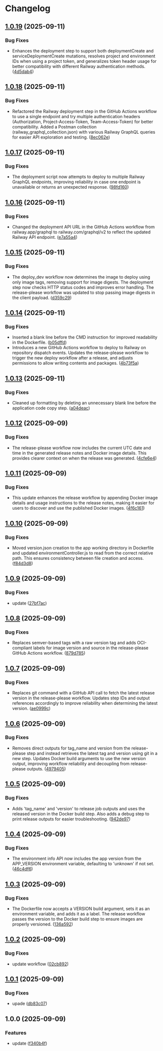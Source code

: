 # Changelog

## [1.0.19](https://github.com/MatiusRock1/hello-world-enviroments/compare/v1.0.18...v1.0.19) (2025-09-11)


### Bug Fixes

* Enhances the deployment step to support both deploymentCreate and serviceDeploymentCreate mutations, resolves project and environment IDs when using a project token, and generalizes token header usage for better compatibility with different Railway authentication methods. ([4d5dab4](https://github.com/MatiusRock1/hello-world-enviroments/commit/4d5dab45777080507d34f1504aecab71f1ee587a))

## [1.0.18](https://github.com/MatiusRock1/hello-world-enviroments/compare/v1.0.17...v1.0.18) (2025-09-11)


### Bug Fixes

* Refactored the Railway deployment step in the GitHub Actions workflow to use a single endpoint and try multiple authentication headers (Authorization, Project-Access-Token, Team-Access-Token) for better compatibility. Added a Postman collection (railway_graphql_collection.json) with various Railway GraphQL queries for easier API exploration and testing. ([8ec062e](https://github.com/MatiusRock1/hello-world-enviroments/commit/8ec062e4cdae837bbd931118e0f1e4323242b3d2))

## [1.0.17](https://github.com/MatiusRock1/hello-world-enviroments/compare/v1.0.16...v1.0.17) (2025-09-11)


### Bug Fixes

* The deployment script now attempts to deploy to multiple Railway GraphQL endpoints, improving reliability in case one endpoint is unavailable or returns an unexpected response. ([98fd160](https://github.com/MatiusRock1/hello-world-enviroments/commit/98fd1605050a704e9f99dbb24b1af382e41eb9a9))

## [1.0.16](https://github.com/MatiusRock1/hello-world-enviroments/compare/v1.0.15...v1.0.16) (2025-09-11)


### Bug Fixes

* Changed the deployment API URL in the GitHub Actions workflow from railway.app/graphql to railway.com/graphql/v2 to reflect the updated Railway API endpoint. ([e7a55a4](https://github.com/MatiusRock1/hello-world-enviroments/commit/e7a55a49d35dcdda8bd2a1128b33abde0f0a5a23))

## [1.0.15](https://github.com/MatiusRock1/hello-world-enviroments/compare/v1.0.14...v1.0.15) (2025-09-11)


### Bug Fixes

* The deploy_dev workflow now determines the image to deploy using only image tags, removing support for image digests. The deployment step now checks HTTP status codes and improves error handling. The release-please workflow was updated to stop passing image digests in the client payload. ([d359c29](https://github.com/MatiusRock1/hello-world-enviroments/commit/d359c292c20c59c28fd41f91162fe9886e642796))

## [1.0.14](https://github.com/MatiusRock1/hello-world-enviroments/compare/v1.0.13...v1.0.14) (2025-09-11)


### Bug Fixes

* Inserted a blank line before the CMD instruction for improved readability in the Dockerfile. ([b05dffd](https://github.com/MatiusRock1/hello-world-enviroments/commit/b05dffdffb42a7ae42af84d4e9b30b43fc122a9e))
* Introduces a new GitHub Actions workflow to deploy to Railway on repository dispatch events. Updates the release-please workflow to trigger the new deploy workflow after a release, and adjusts permissions to allow writing contents and packages. ([4b73f5a](https://github.com/MatiusRock1/hello-world-enviroments/commit/4b73f5ab25ad2a61306f6a3d32254013d1298720))

## [1.0.13](https://github.com/MatiusRock1/hello-world-enviroments/compare/v1.0.12...v1.0.13) (2025-09-11)


### Bug Fixes

* Cleaned up formatting by deleting an unnecessary blank line before the application code copy step. ([a04deac](https://github.com/MatiusRock1/hello-world-enviroments/commit/a04deac57eb0abf87c80833698df24225ef2b8da))

## [1.0.12](https://github.com/MatiusRock1/hello-world-enviroments/compare/v1.0.11...v1.0.12) (2025-09-09)


### Bug Fixes

* The release-please workflow now includes the current UTC date and time in the generated release notes and Docker image details. This provides clearer context on when the release was generated. ([4cfe6e4](https://github.com/MatiusRock1/hello-world-enviroments/commit/4cfe6e4fc3ab8095120f44909f02cf09cce3e92e))

## [1.0.11](https://github.com/MatiusRock1/hello-world-enviroments/compare/v1.0.10...v1.0.11) (2025-09-09)


### Bug Fixes

* This update enhances the release workflow by appending Docker image details and usage instructions to the release notes, making it easier for users to discover and use the published Docker images. ([4f6c161](https://github.com/MatiusRock1/hello-world-enviroments/commit/4f6c161a9078a083ea25d6d70142b844ba5cda87))

## [1.0.10](https://github.com/MatiusRock1/hello-world-enviroments/compare/v1.0.9...v1.0.10) (2025-09-09)


### Bug Fixes

* Moved version.json creation to the app working directory in Dockerfile and updated environmentController.js to read from the correct relative path. This ensures consistency between file creation and access. ([f84d3d8](https://github.com/MatiusRock1/hello-world-enviroments/commit/f84d3d863a5fa589b5843dff09e91872ce2665e5))

## [1.0.9](https://github.com/MatiusRock1/hello-world-enviroments/compare/v1.0.8...v1.0.9) (2025-09-09)


### Bug Fixes

* update ([27bf7ac](https://github.com/MatiusRock1/hello-world-enviroments/commit/27bf7ac6a66859204acc58fc2009c34d473350d9))

## [1.0.8](https://github.com/MatiusRock1/hello-world-enviroments/compare/v1.0.7...v1.0.8) (2025-09-09)


### Bug Fixes

* Replaces semver-based tags with a raw version tag and adds OCI-compliant labels for image version and source in the release-please GitHub Actions workflow. ([879d785](https://github.com/MatiusRock1/hello-world-enviroments/commit/879d785162febe9dd412439966543565c48688cf))

## [1.0.7](https://github.com/MatiusRock1/hello-world-enviroments/compare/v1.0.6...v1.0.7) (2025-09-09)


### Bug Fixes

* Replaces git command with a GitHub API call to fetch the latest release version in the release-please workflow. Updates step IDs and output references accordingly to improve reliability when determining the latest version. ([ae0999c](https://github.com/MatiusRock1/hello-world-enviroments/commit/ae0999c8728c08cf455efd86f49e6d1b309e3ed7))

## [1.0.6](https://github.com/MatiusRock1/hello-world-enviroments/compare/v1.0.5...v1.0.6) (2025-09-09)


### Bug Fixes

* Removes direct outputs for tag_name and version from the release-please step and instead retrieves the latest tag and version using git in a new step. Updates Docker build arguments to use the new version output, improving workflow reliability and decoupling from release-please outputs. ([4979405](https://github.com/MatiusRock1/hello-world-enviroments/commit/4979405e69e4def9133cae7337724196955aa4ad))

## [1.0.5](https://github.com/MatiusRock1/hello-world-enviroments/compare/v1.0.4...v1.0.5) (2025-09-09)


### Bug Fixes

* Adds 'tag_name' and 'version' to release job outputs and uses the released version in the Docker build step. Also adds a debug step to print release outputs for easier troubleshooting. ([942de97](https://github.com/MatiusRock1/hello-world-enviroments/commit/942de97666e2f1eb74252c777ebc3c00ae01d49e))

## [1.0.4](https://github.com/MatiusRock1/hello-world-enviroments/compare/v1.0.3...v1.0.4) (2025-09-09)


### Bug Fixes

* The environment info API now includes the app version from the APP_VERSION environment variable, defaulting to 'unknown' if not set. ([46c4df6](https://github.com/MatiusRock1/hello-world-enviroments/commit/46c4df6e5ad9ba1e7e4983ba12556cc4f6309d8c))

## [1.0.3](https://github.com/MatiusRock1/hello-world-enviroments/compare/v1.0.2...v1.0.3) (2025-09-09)


### Bug Fixes

* The Dockerfile now accepts a VERSION build argument, sets it as an environment variable, and adds it as a label. The release workflow passes the version to the Docker build step to ensure images are properly versioned. ([136a592](https://github.com/MatiusRock1/hello-world-enviroments/commit/136a59260931a7be9f61f576200e48c769057c84))

## [1.0.2](https://github.com/MatiusRock1/hello-world-enviroments/compare/v1.0.1...v1.0.2) (2025-09-09)


### Bug Fixes

* update workflow ([02cb892](https://github.com/MatiusRock1/hello-world-enviroments/commit/02cb892379b24cd83b1b8854c2e7bfe1260facc4))

## [1.0.1](https://github.com/MatiusRock1/hello-world-enviroments/compare/v1.0.0...v1.0.1) (2025-09-09)


### Bug Fixes

* upade ([db83c07](https://github.com/MatiusRock1/hello-world-enviroments/commit/db83c07d4dc9bd83bcb3a01b3b81c156402429b1))

## 1.0.0 (2025-09-09)


### Features

* update ([f340b4f](https://github.com/MatiusRock1/hello-world-enviroments/commit/f340b4f618d05055d9c7d98b885154f5823bd39f))
